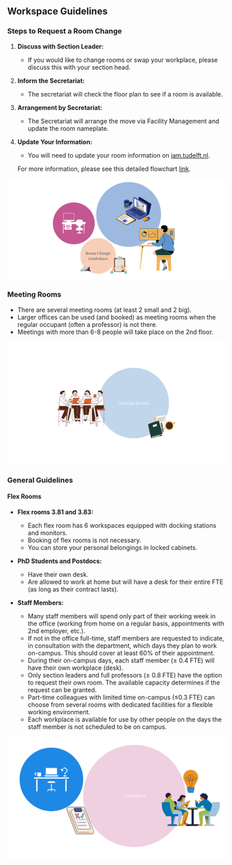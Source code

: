 ## Workspace Guidelines

### Steps to Request a Room Change

1. **Discuss with Section Leader:**
   - If you would like to change rooms or swap your workplace, please discuss this with your section head.

2. **Inform the Secretariat:**
   - The secretariat will check the floor plan to see if a room is available.

3. **Arrangement by Secretariat:**
   - The Secretariat will arrange the move via Facility Management and update the room nameplate.

4. **Update Your Information:**
   - You will need to update your room information on [iam.tudelft.nl]([https://iam.tudelft.nl/]).

   For more information, please see this detailed flowchart [link](#).
   
![General ](/book/figures/room-change-guidelines.png)


### Meeting Rooms

- There are several meeting rooms (at least 2 small and 2 big).
- Larger offices can be used (and booked) as meeting rooms when the regular occupant (often a professor) is not there.
- Meetings with more than 6-8 people will take place on the 2nd floor.

![General ](/book/figures/meeting-rooms-graphic.png)


### General Guidelines

#### Flex Rooms

- **Flex rooms 3.81 and 3.83:**
  - Each flex room has 6 workspaces equipped with docking stations and monitors.
  - Booking of flex rooms is not necessary.
  - You can store your personal belongings in locked cabinets.

- **PhD Students and Postdocs:**
  - Have their own desk.
  - Are allowed to work at home but will have a desk for their entire FTE (as long as their contract lasts).

- **Staff Members:**
  - Many staff members will spend only part of their working week in the office (working from home on a regular basis, appointments with 2nd employer, etc.).
  - If not in the office full-time, staff members are requested to indicate, in consultation with the department, which days they plan to work on-campus. This should cover at least 60% of their appointment.
  - During their on-campus days, each staff member (≥ 0.4 FTE) will have their own workplace (desk).
  - Only section leaders and full professors (≥ 0.8 FTE) have the option to request their own room. The available capacity determines if the request can be granted.
  - Part-time colleagues with limited time on-campus (≤0.3 FTE) can choose from several rooms with dedicated facilities for a flexible working environment.
  - Each workplace is available for use by other people on the days the staff member is not scheduled to be on campus.
 
![General ](/book/figures/general-guidelines.png)

